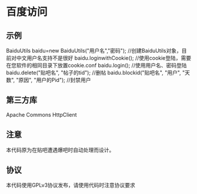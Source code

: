 # 百度访问

## 示例
BaiduUtils baidu=new BaiduUtils("用户名","密码"); //创建BaiduUtils对象，目前对中文用户名支持不是很好
baidu.loginwithCookie(); //使用cookie登陆，需要在您软件的相同目录下放置cookie.conf
baidu.login(); //使用用户名、密码登陆
baidu.delete("贴吧名", "帖子的tid"); //删帖
baidu.blockid("贴吧名", "用户", "天数", "原因", "用户的Pid"); //封禁用户

## 第三方库
 Apache Commons HttpClient
 
## 注意
 本代码原为在贴吧遭遇爆吧时自动处理而设计。

## 协议
 本代码使用GPLv3协议发布，请使用代码时注意协议要求
